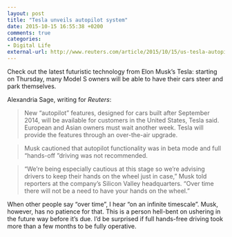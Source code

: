 ```yaml
---
layout: post
title: "Tesla unveils autopilot system"
date: 2015-10-15 16:55:38 +0200
comments: true
categories: 
- Digital Life
external-url: http://www.reuters.com/article/2015/10/15/us-tesla-autopilot-idUSKCN0S82SW20151015
---
```


Check out the latest futuristic technology from Elon Musk’s Tesla: starting on Thursday, many Model S owners will be able to have their cars steer and park themselves.

Alexandria Sage, writing for _Reuters_:

> New “autopilot” features, designed for cars built after September 2014, will be available for customers in the United States, Tesla said. European and Asian owners must wait another week. Tesla will provide the features through an over-the-air upgrade.

> Musk cautioned that autopilot functionality was in beta mode and full “hands-off ”driving was not recommended. 

> “We’re being especially cautious at this stage so we’re advising drivers to keep their hands on the wheel just in case,” Musk told reporters at the company’s Silicon Valley headquarters. “Over time there will not be a need to have your hands on the wheel.”

When other people say “over time”, I hear “on an infinite timescale”. Musk, however, has no patience for that. This is a person hell-bent on ushering in the future way before it’s due. I’d be surprised if full hands-free driving took more than a few months to be fully operative.